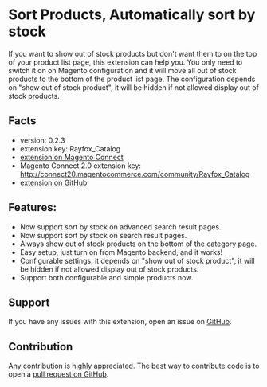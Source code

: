 # Sort Products, Automatically sort by stock

If you want to show out of stock products but don't want them to on the top of your product list page, this extension can help you. You only need to switch it on on Magento configuration and it will move all out of stock products to the bottom of the product list page. The configuration depends on "show out of stock product", it will be hidden if not allowed display out of stock products.

## Facts

- version: 0.2.3
- extension key: Rayfox_Catalog
- [extension on Magento Connect](http://www.magentocommerce.com/magento-connect/sort-products-automatically-sort-by-stock.html)
- Magento Connect 2.0 extension key: http://connect20.magentocommerce.com/community/Rayfox_Catalog
- [extension on GitHub](https://github.com/kirchbergerknorr/Rayfox_Catalog)

## Features:

- Now support sort by stock on advanced search result pages.
- Now support sort by stock on search result pages.
- Always show out of stock products on the bottom of the category page.
- Easy setup, just turn on from Magento backend, and it works!
- Configurable settings, it depends on "show out of stock product", it will be hidden if not allowed display out of stock products.
- Support both configurable and simple products now.

## Support

If you have any issues with this extension, open an issue on [GitHub](https://github.com/cgzhang/Rayfox_Catalog/issues).

## Contribution

Any contribution is highly appreciated. The best way to contribute code is to open a [pull request on GitHub](https://help.github.com/articles/using-pull-requests).


